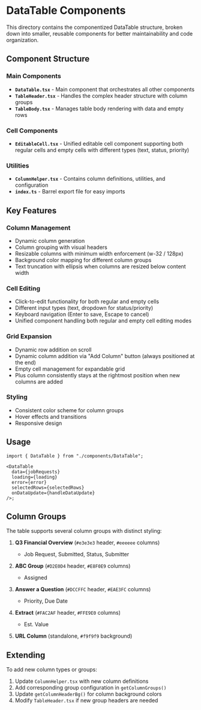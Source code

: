 # DataTable Components

This directory contains the componentized DataTable structure, broken down into smaller, reusable components for better maintainability and code organization.

## Component Structure

### Main Components

- **`DataTable.tsx`** - Main component that orchestrates all other components
- **`TableHeader.tsx`** - Handles the complex header structure with column groups
- **`TableBody.tsx`** - Manages table body rendering with data and empty rows

### Cell Components

- **`EditableCell.tsx`** - Unified editable cell component supporting both regular cells and empty cells with different types (text, status, priority)

### Utilities

- **`ColumnHelper.tsx`** - Contains column definitions, utilities, and configuration
- **`index.ts`** - Barrel export file for easy imports

## Key Features

### Column Management

- Dynamic column generation
- Column grouping with visual headers
- Resizable columns with minimum width enforcement (w-32 / 128px)
- Background color mapping for different column groups
- Text truncation with ellipsis when columns are resized below content width

### Cell Editing

- Click-to-edit functionality for both regular and empty cells
- Different input types (text, dropdown for status/priority)
- Keyboard navigation (Enter to save, Escape to cancel)
- Unified component handling both regular and empty cell editing modes

### Grid Expansion

- Dynamic row addition on scroll
- Dynamic column addition via "Add Column" button (always positioned at the end)
- Empty cell management for expandable grid
- Plus column consistently stays at the rightmost position when new columns are added

### Styling

- Consistent color scheme for column groups
- Hover effects and transitions
- Responsive design

## Usage

```tsx
import { DataTable } from "./components/DataTable";

<DataTable
  data={jobRequests}
  loading={loading}
  error={error}
  selectedRows={selectedRows}
  onDataUpdate={handleDataUpdate}
/>;
```

## Column Groups

The table supports several column groups with distinct styling:

1. **Q3 Financial Overview** (`#e3e3e3` header, `#eeeeee` columns)

   - Job Request, Submitted, Status, Submitter

2. **ABC Group** (`#D2E0D4` header, `#E8F0E9` columns)

   - Assigned

3. **Answer a Question** (`#DCCFFC` header, `#EAE3FC` columns)

   - Priority, Due Date

4. **Extract** (`#FAC2AF` header, `#FFE9E0` columns)

   - Est. Value

5. **URL Column** (standalone, `#f9f9f9` background)

## Extending

To add new column types or groups:

1. Update `ColumnHelper.tsx` with new column definitions
2. Add corresponding group configuration in `getColumnGroups()`
3. Update `getColumnHeaderBg()` for column background colors
4. Modify `TableHeader.tsx` if new group headers are needed
